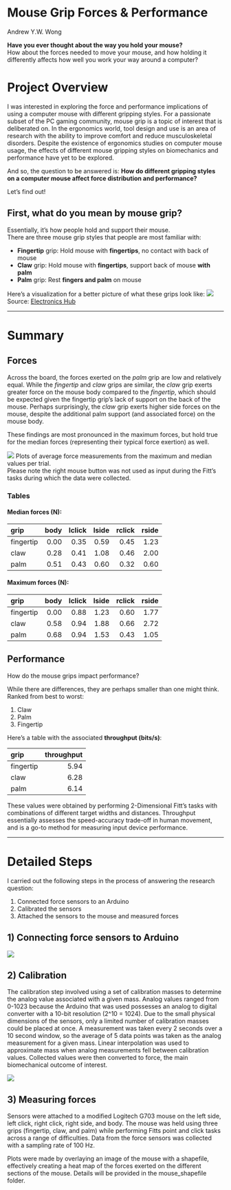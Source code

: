 Mouse Grip Forces & Performance
================
Andrew Y.W. Wong

**Have you ever thought about the way you hold your mouse?**  
How about the forces needed to move your mouse, and how holding it
differently affects how well you work your way around a computer?

# Project Overview

I was interested in exploring the force and performance implications of
using a computer mouse with different gripping styles. For a passionate
subset of the PC gaming community, mouse grip is a topic of interest
that is deliberated on. In the ergonomics world, tool design and use is
an area of research with the ability to improve comfort and reduce
musculoskeletal disorders. Despite the existence of ergonomics studies
on computer mouse usage, the effects of different mouse gripping styles
on biomechanics and performance have yet to be explored.

And so, the question to be answered is: **How do different gripping
styles on a computer mouse affect force distribution and performance?**

Let’s find out!

## First, what do you mean by mouse grip?

Essentially, it’s how people hold and support their mouse.  
There are three mouse grip styles that people are most familiar with:

- **Fingertip** grip: Hold mouse with **fingertips**, no contact with
  back of mouse
- **Claw** grip: Hold mouse with **fingertips**, support back of mouse
  **with palm**
- **Palm** grip: Rest **fingers and palm** on mouse

Here’s a visualization for a better picture of what these grips look
like: ![](./images/Mouse-Grip-Styles-Featured-Image.png)  
Source: [Electronics
Hub](https://www.electronicshub.org/mouse-grip-styles/)

------------------------------------------------------------------------

# Summary

## Forces

Across the board, the forces exerted on the *palm* grip are low and
relatively equal. While the *fingertip* and *claw* grips are similar,
the *claw* grip exerts greater force on the mouse body compared to the
*fingertip*, which should be expected given the fingertip grip’s lack of
support on the back of the mouse. Perhaps surprisingly, the *claw* grip
exerts higher side forces on the mouse, despite the additional palm
support (and associated force) on the mouse body.

These findings are most pronounced in the maximum forces, but hold true
for the median forces (representing their typical force exertion) as
well.

![](./plots/all_mean_low.png) Plots of average force measurements from
the maximum and median values per trial.  
Please note the right mouse button was not used as input during the
Fitt’s tasks during which the data were collected.

### Tables

#### Median forces (N):

| grip      | body | lclick | lside | rclick | rside |
|:----------|-----:|-------:|------:|-------:|------:|
| fingertip | 0.00 |   0.35 |  0.59 |   0.45 |  1.23 |
| claw      | 0.28 |   0.41 |  1.08 |   0.46 |  2.00 |
| palm      | 0.51 |   0.43 |  0.60 |   0.32 |  0.60 |

#### Maximum forces (N):

| grip      | body | lclick | lside | rclick | rside |
|:----------|-----:|-------:|------:|-------:|------:|
| fingertip | 0.00 |   0.88 |  1.23 |   0.60 |  1.77 |
| claw      | 0.58 |   0.94 |  1.88 |   0.66 |  2.72 |
| palm      | 0.68 |   0.94 |  1.53 |   0.43 |  1.05 |

## Performance

How do the mouse grips impact performance?

While there are differences, they are perhaps smaller than one might
think.  
Ranked from best to worst:

1.  Claw
2.  Palm
3.  Fingertip

Here’s a table with the associated **throughput (bits/s)**:

| grip      | throughput |
|:----------|-----------:|
| fingertip |       5.94 |
| claw      |       6.28 |
| palm      |       6.14 |

These values were obtained by performing 2-Dimensional Fitt’s tasks with
combinations of different target widths and distances. Throughput
essentially assesses the speed-accuracy trade-off in human movement, and
is a go-to method for measuring input device performance.

------------------------------------------------------------------------

# Detailed Steps

I carried out the following steps in the process of answering the
research question:

1)  Connected force sensors to an Arduino
2)  Calibrated the sensors
3)  Attached the sensors to the mouse and measured forces

## 1) Connecting force sensors to Arduino

![](./images/hookup.jpg)

## 2) Calibration

The calibration step involved using a set of calibration masses to
determine the analog value associated with a given mass. Analog values
ranged from 0-1023 because the Arduino that was used possesses an analog
to digital converter with a 10-bit resolution (2^10 = 1024). Due to the
small physical dimensions of the sensors, only a limited number of
calibration masses could be placed at once. A measurement was taken
every 2 seconds over a 10 second window, so the average of 5 data points
was taken as the analog measurement for a given mass. Linear
interpolation was used to approximate mass when analog measurements fell
between calibration values. Collected values were then converted to
force, the main biomechanical outcome of interest.

![](./images/calibration.jpg)

## 3) Measuring forces

Sensors were attached to a modified Logitech G703 mouse on the left
side, left click, right click, right side, and body. The mouse was held
using three grips (fingertip, claw, and palm) while performing Fitts
point and click tasks across a range of difficulties. Data from the
force sensors was collected with a sampling rate of 100 Hz.

Plots were made by overlaying an image of the mouse with a shapefile,
effectively creating a heat map of the forces exerted on the different
sections of the mouse. Details will be provided in the mouse_shapefile
folder.

